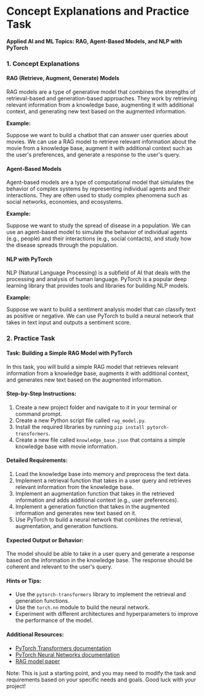 # Concept Explanations and Practice Task

**Applied AI and ML Topics: RAG, Agent-Based Models, and NLP with PyTorch**

### 1. Concept Explanations

#### RAG (Retrieve, Augment, Generate) Models

RAG models are a type of generative model that combines the strengths of retrieval-based and generation-based approaches. They work by retrieving relevant information from a knowledge base, augmenting it with additional context, and generating new text based on the augmented information.

**Example:**

Suppose we want to build a chatbot that can answer user queries about movies. We can use a RAG model to retrieve relevant information about the movie from a knowledge base, augment it with additional context such as the user's preferences, and generate a response to the user's query.

#### Agent-Based Models

Agent-based models are a type of computational model that simulates the behavior of complex systems by representing individual agents and their interactions. They are often used to study complex phenomena such as social networks, economies, and ecosystems.

**Example:**

Suppose we want to study the spread of disease in a population. We can use an agent-based model to simulate the behavior of individual agents (e.g., people) and their interactions (e.g., social contacts), and study how the disease spreads through the population.

#### NLP with PyTorch

NLP (Natural Language Processing) is a subfield of AI that deals with the processing and analysis of human language. PyTorch is a popular deep learning library that provides tools and libraries for building NLP models.

**Example:**

Suppose we want to build a sentiment analysis model that can classify text as positive or negative. We can use PyTorch to build a neural network that takes in text input and outputs a sentiment score.

### 2. Practice Task

#### Task: Building a Simple RAG Model with PyTorch

In this task, you will build a simple RAG model that retrieves relevant information from a knowledge base, augments it with additional context, and generates new text based on the augmented information.

#### Step-by-Step Instructions:

1. Create a new project folder and navigate to it in your terminal or command prompt.
2. Create a new Python script file called `rag_model.py`.
3. Install the required libraries by running `pip install pytorch-transformers`.
4. Create a new file called `knowledge_base.json` that contains a simple knowledge base with movie information.

#### Detailed Requirements:

1. Load the knowledge base into memory and preprocess the text data.
2. Implement a retrieval function that takes in a user query and retrieves relevant information from the knowledge base.
3. Implement an augmentation function that takes in the retrieved information and adds additional context (e.g., user preferences).
4. Implement a generation function that takes in the augmented information and generates new text based on it.
5. Use PyTorch to build a neural network that combines the retrieval, augmentation, and generation functions.

#### Expected Output or Behavior:

The model should be able to take in a user query and generate a response based on the information in the knowledge base. The response should be coherent and relevant to the user's query.

#### Hints or Tips:

* Use the `pytorch-transformers` library to implement the retrieval and generation functions.
* Use the `torch.nn` module to build the neural network.
* Experiment with different architectures and hyperparameters to improve the performance of the model.

#### Additional Resources:

* [PyTorch Transformers documentation](https://huggingface.co/transformers/)
* [PyTorch Neural Networks documentation](https://pytorch.org/docs/stable/nn.html)
* [RAG model paper](https://arxiv.org/abs/2005.11401)

Note: This is just a starting point, and you may need to modify the task and requirements based on your specific needs and goals. Good luck with your project!